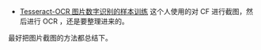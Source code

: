 







- [Tesseract-OCR 图片数字识别的样本训练](https://blog.csdn.net/u012555556/article/details/80666809) 这个人使用的对 CF 进行截图，然后进行 OCR ，还是要整理进来的。

最好把图片截图的方法都总结下。
